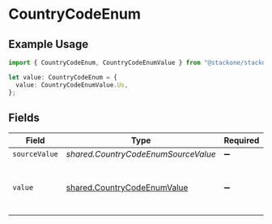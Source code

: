 # CountryCodeEnum

## Example Usage

```typescript
import { CountryCodeEnum, CountryCodeEnumValue } from "@stackone/stackone-client-ts/sdk/models/shared";

let value: CountryCodeEnum = {
  value: CountryCodeEnumValue.Us,
};
```

## Fields

| Field                                                                             | Type                                                                              | Required                                                                          | Description                                                                       | Example                                                                           |
| --------------------------------------------------------------------------------- | --------------------------------------------------------------------------------- | --------------------------------------------------------------------------------- | --------------------------------------------------------------------------------- | --------------------------------------------------------------------------------- |
| `sourceValue`                                                                     | *shared.CountryCodeEnumSourceValue*                                               | :heavy_minus_sign:                                                                | N/A                                                                               |                                                                                   |
| `value`                                                                           | [shared.CountryCodeEnumValue](../../../sdk/models/shared/countrycodeenumvalue.md) | :heavy_minus_sign:                                                                | The ISO3166-1 Alpha2 Code of the Country                                          | US                                                                                |